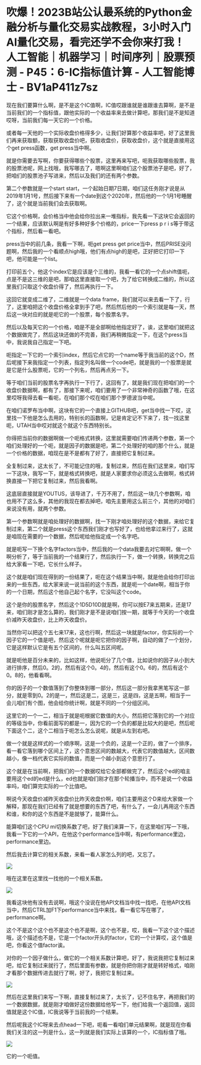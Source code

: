 # 吹爆！2023B站公认最系统的Python金融分析与量化交易实战教程，3小时入门AI量化交易，看完还学不会你来打我！人工智能｜机器学习｜时间序列｜股票预测 - P45：6-IC指标值计算 - 人工智能博士 - BV1aP411z7sz

现在我们要算什么啊，是不是这个IC值啊，IC值哎跟谁就是谁跟谁去算啊，是不是当前我们的一个指标值，跟他实际的一个收益率来去做计算吧，那我们是不是知道哎呀，当前我们每一天它的一个价格。

或者每一天他的一个实际收盘价格得多少，让我们好算那个收益率吧，好了这里我们再来获取额，获取获取收盘价吧，获取收盘价，获取收盘价，这个就是直接用这个get press函数，get press当中啊。

就是你需要去写啊，你要获得哪些个股票，这里再来写吧，呃我获取哪些股票，我的股票池呢，网上找哦，我写哪去了，嗯啊这里啊咱们这个股票池子是吧，好了，把咱们的股票池子写进来，然后以及我们的还有两个参数。

第二个参数就是一个start start，一个起始日期7日期，咱们这任务刚才说是从2019年1月1号，然后接下来有一个date到这个2020年，然后他的一个1月1号睡醒了，这个就是当前我们会去获取啊。

它这个价格啊，会价格当中他会给你拉出来一堆指标，我先看一下这块它会返回的一个结果，应该默认啊是有好多种好多个价格的，price一下press p r i s等于带这个指标，然后看一看吧。

press当中的前几条，我看一下啊，呃get press get price当中，然后PRISE没问题啊，然后我的一个看顺点high哦，他们有点high的是吧，正好把它打印一下吧，他可能是一个list。

打印前五个，他这个index它是应该是个三维的，我看一看它的一个点shift值呃，点是不是这三维的是吧，那咱这里直接取一个吧，为了给它转换成二维的，所以这里我们只取这个收盘价得了，然后再执行一下。

这回它就变成二维了，二维就是一个data frame，我们就可以来去看一下了，行了，这里咱把这个收盘价格全拿到手了吧，然后然后他的一个索引就是每一天，然后这一块对应的就是呃它的一个股票，每个股票名字。

然后以及每天它的一个价格，咱是不是全部啊给他指定好了，诶，这里咱们就把这个数据做完了，然后这块还做的不完善，我们再稍微指定一下，在这个press当中，我说我自己指定一下吧。

呃指定一下它的一个索引index，然后它点它的一个name等于我当前的这个D，然后呢接下来我指定一个列表，指定列名叫做一个code吧，就是我的一个股票是就是它是什么股票呃，它的一个列名，然后再点另一下。

等于咱们当前的股票名字再执行一下行了，这回有了，就是我们现在把咱们的一个收盘价数据啊，都有了，那接下来呢，咱们要用了一个非常神奇的函数了哦，在这里哎呀我得去看一看呃，在咱们那个哎在咱们那个罗德波当中呢。

在咱们诺罗布当中啊，这块有它的一个直接上GITHUB吧，get当中找一下哎，这里找一下他是怎么去用的，特别长的函数啊，记是肯定记不下来了，找一找这里呃，UTAH当中哎对就这个就这个东西特别长。

你得把当前你的数据啊做一个呃格式转换，这里就需要咱们传递两个参数，第一个咱们处理好的一个呃，就是因子的数据是吧，第二个处理好的咱的那个什么，就是一个价格的数据，咱现在是不是都有了好了，直接把它复制过来。

全复制过来，这太长了，不可能记住的哦，复制过来，然后在我们这里来，咱们写一下这块，我写一下，就是格式转换吧，就是人家要求你必须这么去做啊，格式转换直接一下把它复制过来，然后我看啊。

这底层直接就是YOUTUS，该导进了，千万不用了，然后这一块几个参数啊，咱也用不了这么多，其他的我现在都去掉吧，咱先主要用这么前三个，其他的对咱们来说没有用，就两个参数。

第一个参数啊就是咱处理好的数据啊，找一下刚才咱处理好的这个数据，来给它复制过来，第二个就是press这个东西我们刚才也写好了，也给他拿过来行了，这就是咱现在需要的一个数据，然后呢给他指定成一个名字吧。

就是呃写一下换个名字factors当中，然后我的一个data我要去对它啊啊，做一个啊分析了，等于当前我的一个结果行了，然后执行一下，做一个转换，转换完之后给大家看一下吧，它长什么样子。

这个就是咱们现在得到的一份结果了，呃在这个结果当中啊，就是他会给你打印出来的一些东西，给大家来说一说当前的这个东西，就是呃一个date啊，相当于你的一个日期，然后这个他自己起个名字，它没叫这个code。

这个是你的股票名字，然后这个1D5D10D就是啊，你可以按E7来五期来，还是17来，咱们刚才是怎么算的，我们刚才是不是说咱们按一期，就等于今天的一个收盘价减昨天收盘价，比上昨天收盘价。

当然你可以把这个五七来17来，这也行啊，然后这一块就是factor，你实际的一个因子它的一个值是吧，然后这个呢就是呃它把你的因子啊，自动的做了一个划分，它是这样默认它是有五个区间的，什么叫五区间呢。

就是呃他是百分未来的，比如这样，他说呃分了几个值，比如说你的因子从小到大进行排序，然后0。2的，然后有这个0。4的，然后有这个0。6的，然后有这个0。8的，他看看啊。

你的因子的一个数值落到了你整体到哪一部分，然后这一部分我拿黑笔写这一部分，就是零到0。2的是一，然后这是二，这是三，这是四，这是五啊，相当于一会儿咱们有个图，他会给你统计啊，就是不同的一个分组区间。

这里它的一个一二，相当于就是呃根据它数值的大小，然后把它落到它的一个对应的等级当中，你看前面写的都是一，因为它的一个负的都是比较大的是吧，然后呢下面这个二，这个二相当于呃怎么怎么说呢，就是从左到右吧。

做一个就是这样式的一个顺序啊，这是一个负的，这是一个正的，做了一个排序，看一看它落到哪个区间上了，这个意思区间的数越大，代表它的数值越大，区间数越小，像一档代表它实际的数值，而是一个越小到这个意思行了。

这个就是在当前啊，把我们的一个数据哎给它全部都做完了，然后这个ed的咱主要用这个ed的ed是什么，ed也就是咱们刚才在那个轮播当中，而不是说一个收益率吗，咱们算完实际的一个比值吧。

啊说今天收盘价减昨天收盘价比昨天收盘价啊，咱们主要用这个D来给大家做一个解释，那现在我们已经有了就是想要的东西了吧，有什么了，一会儿再用这个东西和谁，和你的这个东西是不是就够了，能算什么。

能算咱们这个CPU mi切换系数了吧，好了我们来算一下，在这里咱们写一下哦，我看一下它的一个API，在他这个performance当中啊，有performance里边，performance里边。

然后我去计算它的相关系数，来看一看人家怎么列的吧，又忘了。

![](img/5f5139eb9c450993f53f5949043bef0c_1.png)

哦在这里在这里找一找他的一个相关系数。

![](img/5f5139eb9c450993f53f5949043bef0c_3.png)

我看这块他有没有去说啊，哦这个没说在他API文档当中找一找吧，在他API文档当中，然后CTRL加F1下performance当中来找，看一看它写在哪了，performance啊。

这个不是这个这个也不是这个也不是啊，这个也不是，哎，我看一下这个这个描述哦，这个描述也不是，它是一个factor开头的factor，它的一个计算哎，这个值是吧，你看这个值factor诶。

对你的一个因子做什么，做它的一个相关系数计算吧，好了，我说我把它复制过来吧，给它复制过来就行了，然后里面有参数，就是你把你刚才就是转好格式，咱刚才看那个数据传进去就行了啊，好了，我把它复制过来。



![](img/5f5139eb9c450993f53f5949043bef0c_5.png)

然后在这里我们来写一下啊，直接复制过来了，太长了，记不住名字，再把我们的一个数据数据，就是刚才咱做好这份数据给他写一下，他们给我一个返回值，返回值就是这个IC值，IC我说等于当前我的一个结果。

然后呢我这个IC呀来去点head一下吧，呃看一看咱们单元结果啊，就是现在你看我们关注的这一列是什么，这一列就是我们实际上该算的一个，IC指标值了哦。



![](img/5f5139eb9c450993f53f5949043bef0c_7.png)

它的一个呃值。